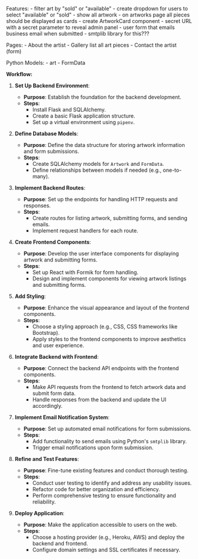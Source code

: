 Features:
    - filter art by "sold" or "available"
      - create dropdown for users to select "available" or "sold"
    - show all artwork
     - on artworks page all pieces should be displayed as cards
      - create ArtworkCard component 
    - secret URL with a secret parameter to reveal admin panel 
    - user form that emails business email when submitted - smtplib library for this???

Pages:
    - About the artist
    - Gallery list all art pieces
    - Contact the artist (form)

Python Models:
    - art
    - FormData
    
    
**Workflow:**

1. **Set Up Backend Environment**:
   - **Purpose**: Establish the foundation for the backend development.
   - **Steps**:
     - Install Flask and SQLAlchemy.
     - Create a basic Flask application structure.
     - Set up a virtual environment using `pipenv`.

2. **Define Database Models**:
   - **Purpose**: Define the data structure for storing artwork information and form submissions.
   - **Steps**:
     - Create SQLAlchemy models for `Artwork` and `FormData`.
     - Define relationships between models if needed (e.g., one-to-many).

3. **Implement Backend Routes**:
   - **Purpose**: Set up the endpoints for handling HTTP requests and responses.
   - **Steps**:
     - Create routes for listing artwork, submitting forms, and sending emails.
     - Implement request handlers for each route.

4. **Create Frontend Components**:
   - **Purpose**: Develop the user interface components for displaying artwork and submitting forms.
   - **Steps**:
     - Set up React with Formik for form handling.
     - Design and implement components for viewing artwork listings and submitting forms.

5. **Add Styling**:
   - **Purpose**: Enhance the visual appearance and layout of the frontend components.
   - **Steps**:
     - Choose a styling approach (e.g., CSS, CSS frameworks like Bootstrap).
     - Apply styles to the frontend components to improve aesthetics and user experience.

6. **Integrate Backend with Frontend**:
   - **Purpose**: Connect the backend API endpoints with the frontend components.
   - **Steps**:
     - Make API requests from the frontend to fetch artwork data and submit form data.
     - Handle responses from the backend and update the UI accordingly.

7. **Implement Email Notification System**:
   - **Purpose**: Set up automated email notifications for form submissions.
   - **Steps**:
     - Add functionality to send emails using Python's `smtplib` library.
     - Trigger email notifications upon form submission.

8. **Refine and Test Features**:
   - **Purpose**: Fine-tune existing features and conduct thorough testing.
   - **Steps**:
     - Conduct user testing to identify and address any usability issues.
     - Refactor code for better organization and efficiency.
     - Perform comprehensive testing to ensure functionality and reliability.

9. **Deploy Application**:
   - **Purpose**: Make the application accessible to users on the web.
   - **Steps**:
     - Choose a hosting provider (e.g., Heroku, AWS) and deploy the backend and frontend.
     - Configure domain settings and SSL certificates if necessary.

